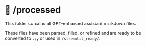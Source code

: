 # 📂 /processed

This folder contains all GPT-enhanced assistant markdown files.

These files have been parsed, filled, or refined and are ready to be converted to `.py` or used in `/streamlit_ready/`.